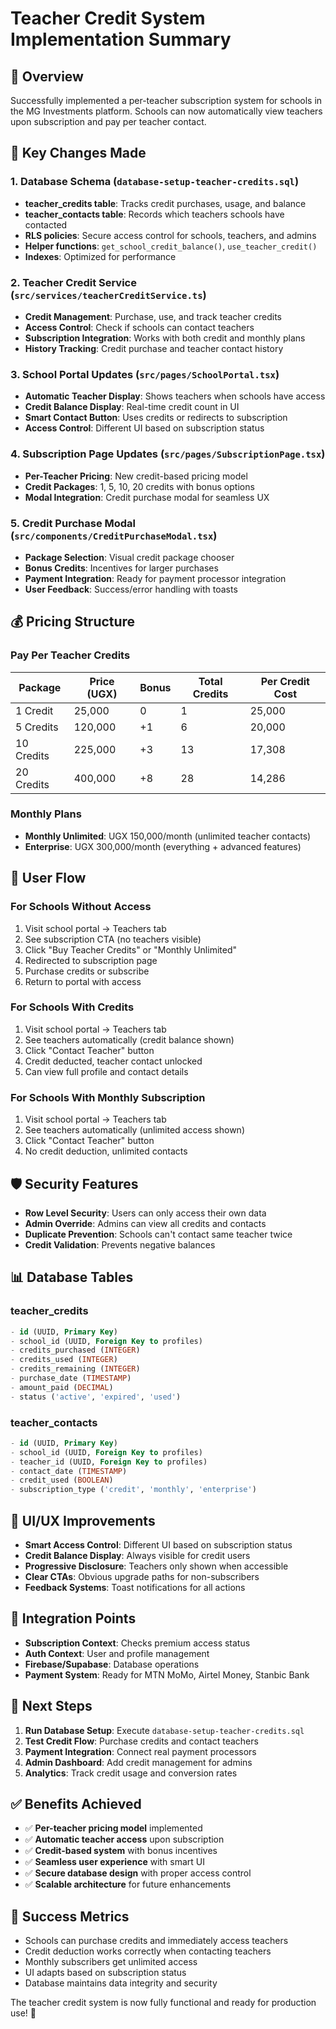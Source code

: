 # Teacher Credit System Implementation Summary

## 🎯 **Overview**
Successfully implemented a per-teacher subscription system for schools in the MG Investments platform. Schools can now automatically view teachers upon subscription and pay per teacher contact.

## 🔧 **Key Changes Made**

### 1. **Database Schema** (`database-setup-teacher-credits.sql`)
- **teacher_credits table**: Tracks credit purchases, usage, and balance
- **teacher_contacts table**: Records which teachers schools have contacted
- **RLS policies**: Secure access control for schools, teachers, and admins
- **Helper functions**: `get_school_credit_balance()`, `use_teacher_credit()`
- **Indexes**: Optimized for performance

### 2. **Teacher Credit Service** (`src/services/teacherCreditService.ts`)
- **Credit Management**: Purchase, use, and track teacher credits
- **Access Control**: Check if schools can contact teachers
- **Subscription Integration**: Works with both credit and monthly plans
- **History Tracking**: Credit purchase and teacher contact history

### 3. **School Portal Updates** (`src/pages/SchoolPortal.tsx`)
- **Automatic Teacher Display**: Shows teachers when schools have access
- **Credit Balance Display**: Real-time credit count in UI
- **Smart Contact Button**: Uses credits or redirects to subscription
- **Access Control**: Different UI based on subscription status

### 4. **Subscription Page Updates** (`src/pages/SubscriptionPage.tsx`)
- **Per-Teacher Pricing**: New credit-based pricing model
- **Credit Packages**: 1, 5, 10, 20 credits with bonus options
- **Modal Integration**: Credit purchase modal for seamless UX

### 5. **Credit Purchase Modal** (`src/components/CreditPurchaseModal.tsx`)
- **Package Selection**: Visual credit package chooser
- **Bonus Credits**: Incentives for larger purchases
- **Payment Integration**: Ready for payment processor integration
- **User Feedback**: Success/error handling with toasts

## 💰 **Pricing Structure**

### **Pay Per Teacher Credits**
| Package | Price (UGX) | Bonus | Total Credits | Per Credit Cost |
|---------|-------------|-------|---------------|-----------------|
| 1 Credit | 25,000 | 0 | 1 | 25,000 |
| 5 Credits | 120,000 | +1 | 6 | 20,000 |
| 10 Credits | 225,000 | +3 | 13 | 17,308 |
| 20 Credits | 400,000 | +8 | 28 | 14,286 |

### **Monthly Plans**
- **Monthly Unlimited**: UGX 150,000/month (unlimited teacher contacts)
- **Enterprise**: UGX 300,000/month (everything + advanced features)

## 🔄 **User Flow**

### **For Schools Without Access**
1. Visit school portal → Teachers tab
2. See subscription CTA (no teachers visible)
3. Click "Buy Teacher Credits" or "Monthly Unlimited"
4. Redirected to subscription page
5. Purchase credits or subscribe
6. Return to portal with access

### **For Schools With Credits**
1. Visit school portal → Teachers tab
2. See teachers automatically (credit balance shown)
3. Click "Contact Teacher" button
4. Credit deducted, teacher contact unlocked
5. Can view full profile and contact details

### **For Schools With Monthly Subscription**
1. Visit school portal → Teachers tab
2. See teachers automatically (unlimited access shown)
3. Click "Contact Teacher" button
4. No credit deduction, unlimited contacts

## 🛡️ **Security Features**
- **Row Level Security**: Users can only access their own data
- **Admin Override**: Admins can view all credits and contacts
- **Duplicate Prevention**: Schools can't contact same teacher twice
- **Credit Validation**: Prevents negative balances

## 📊 **Database Tables**

### **teacher_credits**
```sql
- id (UUID, Primary Key)
- school_id (UUID, Foreign Key to profiles)
- credits_purchased (INTEGER)
- credits_used (INTEGER)
- credits_remaining (INTEGER)
- purchase_date (TIMESTAMP)
- amount_paid (DECIMAL)
- status ('active', 'expired', 'used')
```

### **teacher_contacts**
```sql
- id (UUID, Primary Key)
- school_id (UUID, Foreign Key to profiles)
- teacher_id (UUID, Foreign Key to profiles)
- contact_date (TIMESTAMP)
- credit_used (BOOLEAN)
- subscription_type ('credit', 'monthly', 'enterprise')
```

## 🎨 **UI/UX Improvements**
- **Smart Access Control**: Different UI based on subscription status
- **Credit Balance Display**: Always visible for credit users
- **Progressive Disclosure**: Teachers only shown when accessible
- **Clear CTAs**: Obvious upgrade paths for non-subscribers
- **Feedback Systems**: Toast notifications for all actions

## 🔌 **Integration Points**
- **Subscription Context**: Checks premium access status
- **Auth Context**: User and profile management
- **Firebase/Supabase**: Database operations
- **Payment System**: Ready for MTN MoMo, Airtel Money, Stanbic Bank

## 🚀 **Next Steps**
1. **Run Database Setup**: Execute `database-setup-teacher-credits.sql`
2. **Test Credit Flow**: Purchase credits and contact teachers
3. **Payment Integration**: Connect real payment processors
4. **Admin Dashboard**: Add credit management for admins
5. **Analytics**: Track credit usage and conversion rates

## ✅ **Benefits Achieved**
- ✅ **Per-teacher pricing model** implemented
- ✅ **Automatic teacher access** upon subscription
- ✅ **Credit-based system** with bonus incentives
- ✅ **Seamless user experience** with smart UI
- ✅ **Secure database design** with proper access control
- ✅ **Scalable architecture** for future enhancements

## 🎯 **Success Metrics**
- Schools can purchase credits and immediately access teachers
- Credit deduction works correctly when contacting teachers
- Monthly subscribers get unlimited access
- UI adapts based on subscription status
- Database maintains data integrity and security

The teacher credit system is now fully functional and ready for production use! 🎉
